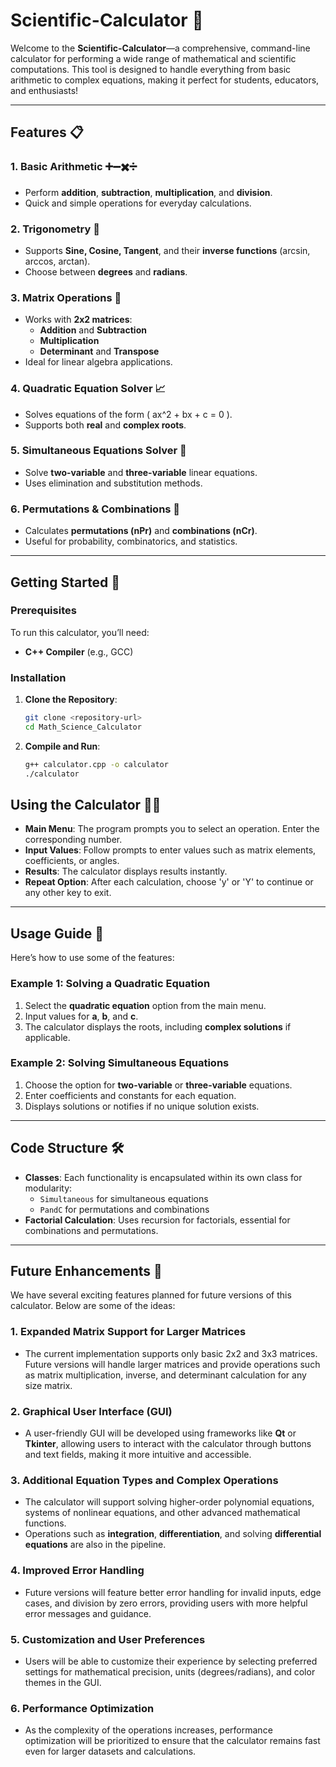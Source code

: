 # Scientific-Calculator 🧮

Welcome to the **Scientific-Calculator**—a comprehensive, command-line calculator for performing a wide range of mathematical and scientific computations. This tool is designed to handle everything from basic arithmetic to complex equations, making it perfect for students, educators, and enthusiasts!

---

## Features 📋

### 1. Basic Arithmetic ➕➖✖️➗
- Perform **addition**, **subtraction**, **multiplication**, and **division**.
- Quick and simple operations for everyday calculations.

### 2. Trigonometry 📐
- Supports **Sine, Cosine, Tangent**, and their **inverse functions** (arcsin, arccos, arctan).
- Choose between **degrees** and **radians**.

### 3. Matrix Operations 🧊
- Works with **2x2 matrices**:
  - **Addition** and **Subtraction**
  - **Multiplication**
  - **Determinant** and **Transpose**
- Ideal for linear algebra applications.

### 4. Quadratic Equation Solver 📈
- Solves equations of the form \( ax^2 + bx + c = 0 \).
- Supports both **real** and **complex roots**.

### 5. Simultaneous Equations Solver 🔗
- Solve **two-variable** and **three-variable** linear equations.
- Uses elimination and substitution methods.

### 6. Permutations & Combinations 🎲
- Calculates **permutations (nPr)** and **combinations (nCr)**.
- Useful for probability, combinatorics, and statistics.

---

## Getting Started 🚀

### Prerequisites

To run this calculator, you’ll need:
- **C++ Compiler** (e.g., GCC)

### Installation

1. **Clone the Repository**:
   ```bash
   git clone <repository-url>
   cd Math_Science_Calculator
2. **Compile and Run**:
   ```bash
   g++ calculator.cpp -o calculator
   ./calculator

## Using the Calculator 🧑‍💻

- **Main Menu**: The program prompts you to select an operation. Enter the corresponding number.
- **Input Values**: Follow prompts to enter values such as matrix elements, coefficients, or angles.
- **Results**: The calculator displays results instantly.
- **Repeat Option**: After each calculation, choose 'y' or 'Y' to continue or any other key to exit.

---

## Usage Guide 📝

Here’s how to use some of the features:

### Example 1: Solving a Quadratic Equation

1. Select the **quadratic equation** option from the main menu.
2. Input values for **a**, **b**, and **c**.
3. The calculator displays the roots, including **complex solutions** if applicable.

### Example 2: Solving Simultaneous Equations

1. Choose the option for **two-variable** or **three-variable** equations.
2. Enter coefficients and constants for each equation.
3. Displays solutions or notifies if no unique solution exists.

---

## Code Structure 🛠️

- **Classes**: Each functionality is encapsulated within its own class for modularity:
  - `Simultaneous` for simultaneous equations
  - `PandC` for permutations and combinations
- **Factorial Calculation**: Uses recursion for factorials, essential for combinations and permutations.

---

## Future Enhancements 🌟

We have several exciting features planned for future versions of this calculator. Below are some of the ideas:

### 1. Expanded Matrix Support for Larger Matrices
- The current implementation supports only basic 2x2 and 3x3 matrices. Future versions will handle larger matrices and provide operations such as matrix multiplication, inverse, and determinant calculation for any size matrix.

### 2. Graphical User Interface (GUI)
- A user-friendly GUI will be developed using frameworks like **Qt** or **Tkinter**, allowing users to interact with the calculator through buttons and text fields, making it more intuitive and accessible.

### 3. Additional Equation Types and Complex Operations
- The calculator will support solving higher-order polynomial equations, systems of nonlinear equations, and other advanced mathematical functions.
- Operations such as **integration**, **differentiation**, and solving **differential equations** are also in the pipeline.

### 4. Improved Error Handling
- Future versions will feature better error handling for invalid inputs, edge cases, and division by zero errors, providing users with more helpful error messages and guidance.

### 5. Customization and User Preferences
- Users will be able to customize their experience by selecting preferred settings for mathematical precision, units (degrees/radians), and color themes in the GUI.

### 6. Performance Optimization
- As the complexity of the operations increases, performance optimization will be prioritized to ensure that the calculator remains fast even for larger datasets and calculations.



